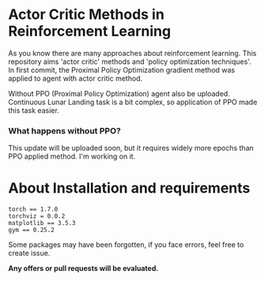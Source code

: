 # Actor Critic Methods in Reinforcement Learning

<section><p>
As you know there are many approaches about reinforcement 
learning. This repository aims 'actor critic' methods and
'policy optimization techniques'. In first commit, the Proximal Policy
Optimization gradient method was applied to agent with actor critic method.
</p>

<p>
Without PPO (Proximal Policy Optimization) agent also be uploaded. Continuous 
Lunar Landing task is a bit complex, so application of PPO made this task easier. 
</p>
</section>

### What happens without PPO?
<section><p>
This update will be uploaded soon, but it requires widely more epochs than 
PPO applied method. I'm working on it.
</p>
</section>


# About Installation and requirements
```
torch == 1.7.0
torchviz = 0.0.2
matplotlib == 3.5.3
gym == 0.25.2
```
Some packages may have been forgotten, if you face errors, feel free to create issue.

**Any offers or pull requests will be evaluated.**